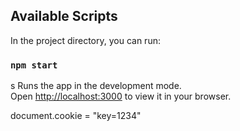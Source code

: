 ## Available Scripts

In the project directory, you can run:

### `npm start`
s
Runs the app in the development mode.\
Open [http://localhost:3000](http://localhost:3000) to view it in your browser.


document.cookie = "key=1234"